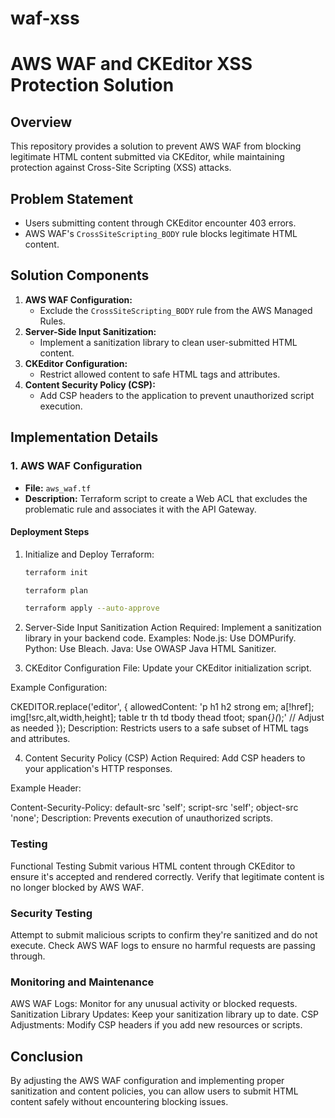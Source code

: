 # waf-xss
# AWS WAF and CKEditor XSS Protection Solution

## Overview

This repository provides a solution to prevent AWS WAF from blocking legitimate HTML content submitted via CKEditor, while maintaining protection against Cross-Site Scripting (XSS) attacks.

## Problem Statement

- Users submitting content through CKEditor encounter 403 errors.
- AWS WAF's `CrossSiteScripting_BODY` rule blocks legitimate HTML content.

## Solution Components

1. **AWS WAF Configuration:**
   - Exclude the `CrossSiteScripting_BODY` rule from the AWS Managed Rules.
2. **Server-Side Input Sanitization:**
   - Implement a sanitization library to clean user-submitted HTML content.
3. **CKEditor Configuration:**
   - Restrict allowed content to safe HTML tags and attributes.
4. **Content Security Policy (CSP):**
   - Add CSP headers to the application to prevent unauthorized script execution.

## Implementation Details

### 1. AWS WAF Configuration

- **File:** `aws_waf.tf`
- **Description:** Terraform script to create a Web ACL that excludes the problematic rule and associates it with the API Gateway.

#### Deployment Steps

1. Initialize and Deploy Terraform:

   ```bash
   terraform init

   terraform plan

   terraform apply --auto-approve

2. Server-Side Input Sanitization
Action Required: Implement a sanitization library in your backend code.
Examples:
Node.js: Use DOMPurify.
Python: Use Bleach.
Java: Use OWASP Java HTML Sanitizer.
3. CKEditor Configuration
File: Update your CKEditor initialization script.

Example Configuration:

CKEDITOR.replace('editor', {
  allowedContent: 'p h1 h2 strong em; a[!href]; img[!src,alt,width,height]; table tr th td tbody thead tfoot; span{*}(*);' // Adjust as needed
});
Description: Restricts users to a safe subset of HTML tags and attributes.

4. Content Security Policy (CSP)
Action Required: Add CSP headers to your application's HTTP responses.

Example Header:

Content-Security-Policy: default-src 'self'; script-src 'self'; object-src 'none';
Description: Prevents execution of unauthorized scripts.

### Testing
Functional Testing
Submit various HTML content through CKEditor to ensure it's accepted and rendered correctly.
Verify that legitimate content is no longer blocked by AWS WAF.

### Security Testing
Attempt to submit malicious scripts to confirm they're sanitized and do not execute.
Check AWS WAF logs to ensure no harmful requests are passing through.

### Monitoring and Maintenance
AWS WAF Logs: Monitor for any unusual activity or blocked requests.
Sanitization Library Updates: Keep your sanitization library up to date.
CSP Adjustments: Modify CSP headers if you add new resources or scripts.

## Conclusion
By adjusting the AWS WAF configuration and implementing proper sanitization and content policies, you can allow users to submit HTML content safely without encountering blocking issues.


